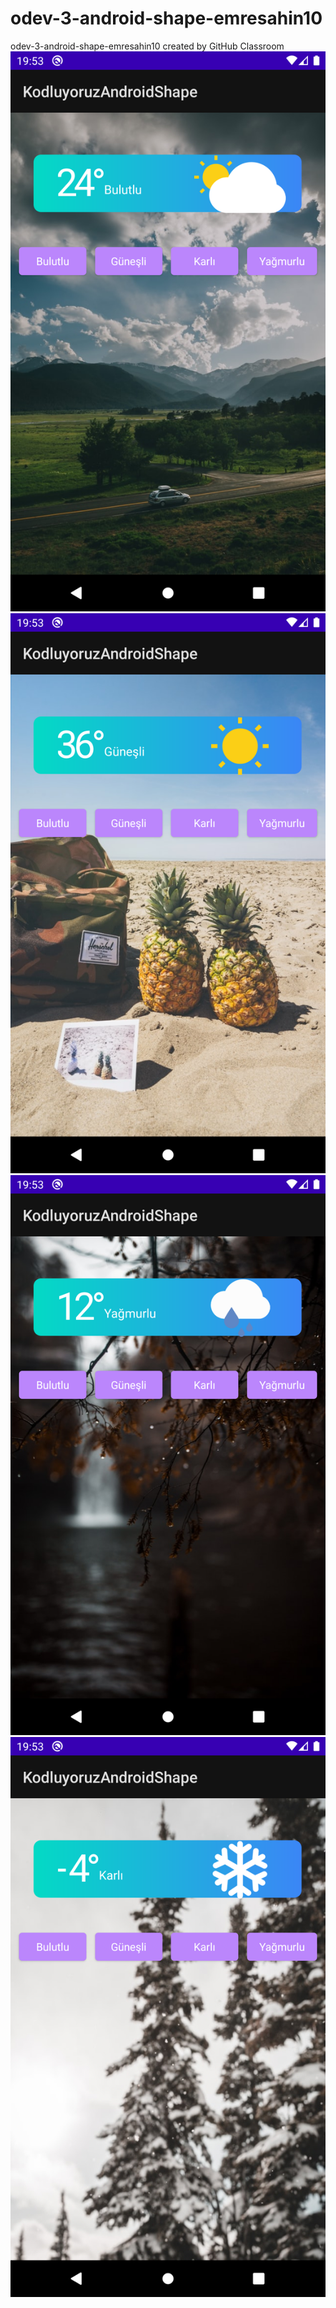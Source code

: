 # odev-3-android-shape-emresahin10
odev-3-android-shape-emresahin10 created by GitHub Classroom
![ScreenShot](app/Screenshot_1607014387.png)
![ScreenShot](app/Screenshot_1607014394.png)
![ScreenShot](app/Screenshot_1607014398.png)
![ScreenShot](app/Screenshot_1607014396.png)

